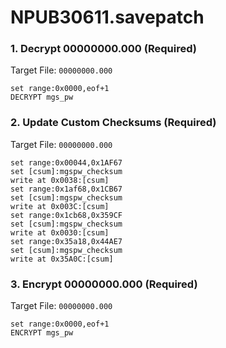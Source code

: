 # NPUB30611.savepatch

### 1. Decrypt 00000000.000 (Required)

Target File: `00000000.000`

```
set range:0x0000,eof+1
DECRYPT mgs_pw
```

### 2. Update Custom Checksums (Required)

Target File: `00000000.000`

```
set range:0x00044,0x1AF67
set [csum]:mgspw_checksum
write at 0x0038:[csum]
set range:0x1af68,0x1CB67
set [csum]:mgspw_checksum
write at 0x003C:[csum]
set range:0x1cb68,0x359CF
set [csum]:mgspw_checksum
write at 0x0030:[csum]
set range:0x35a18,0x44AE7
set [csum]:mgspw_checksum
write at 0x35A0C:[csum]
```

### 3. Encrypt 00000000.000 (Required)

Target File: `00000000.000`

```
set range:0x0000,eof+1
ENCRYPT mgs_pw
```

